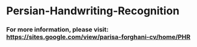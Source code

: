 # Persian-Handwriting-Recognition
### For more information, please visit: https://sites.google.com/view/parisa-forghani-cv/home/PHR
